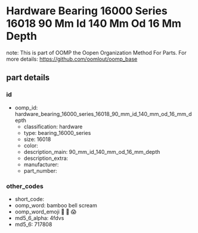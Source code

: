 # Hardware Bearing 16000 Series 16018 90 Mm Id 140 Mm Od 16 Mm Depth  

note: This is part of OOMP the Oopen Organization Method For Parts. For more details: https://github.com/oomlout/oomp_base

##  part details





### id
* oomp_id: hardware_bearing_16000_series_16018_90_mm_id_140_mm_od_16_mm_depth
  * classification: hardware
  * type: bearing_16000_series
  * size: 16018
  * color: 
  * description_main: 90_mm_id_140_mm_od_16_mm_depth
  * description_extra: 
  * manufacturer: 
  * part_number: 

### other_codes
* short_code: 
* oomp_word: bamboo bell scream
* oomp_word_emoji :bamboo: :bell: :scream:
* md5_6_alpha: 4fdvs
* md5_6: 717808